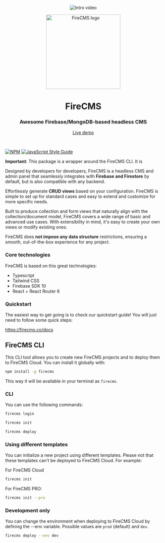 <p align="center">
    <img src="https://firecms.co/img/dark_mode.webp" alt="Intro video" style="max-width: 100%;"/>
</p>

<p align="center">
  <a href="https://firecms.co">
    <img src="https://firecms.co/img/logo_small.png" width="240px" alt="FireCMS logo" />
  </a>
</p>

<h1 align="center">FireCMS</h1>
<h3 align="center">Awesome Firebase/MongoDB-based headless CMS</h3>
<p align="center"><a href="https://demo.firecms.co">Live demo</a></p>

<br />


[![NPM](https://img.shields.io/npm/v/firecms.svg)](https://www.npmjs.com/package/firecms) [![JavaScript Style Guide](https://img.shields.io/badge/code_style-standard-brightgreen.svg)](https://standardjs.com)

**Important**: This package is a wrapper around the FireCMS CLI. It is

Designed by developers for developers, FireCMS is a headless CMS and admin panel
that seamlessly integrates with **Firebase and Firestore** by default, but is
also compatible with any backend.

Effortlessly generate **CRUD views** based on your configuration. FireCMS is
simple to set up for standard cases and easy to extend and customize for more specific
needs.

Built to produce collection and form views that naturally align with the
collection/document model, FireCMS covers a wide range of basic and advanced use
cases. With extensibility in mind, it's easy to create your own views or modify
existing ones.

FireCMS does **not impose any data structure** restrictions, ensuring a smooth,
out-of-the-box experience for any project.

### Core technologies

FireCMS is based on this great technologies:

- Typescript
- Tailwind CSS
- Firebase SDK 10
- React + React Router 6

### Quickstart

The easiest way to get going is to check our quickstart guide! You will just
need to follow some quick steps:

https://firecms.co/docs

## FireCMS CLI

This CLI tool allows you to create new FireCMS projects and to deploy them to FireCMS Cloud. You can install
it globally with:

```bash
npm install -g firecms
```

This way it will be available in your terminal as `firecms`.

### CLI

You can use the following commands:

```bash
firecms login
```

```bash
firecms init
```

```bash
firecms deploy
```

### Using different templates

You can initialize a new project using different templates. Please not that these templates can't
be deployed to FireCMS Cloud. For example:

For FireCMS Cloud

```bash
firecms init
```

For FireCMS PRO:

```bash
firecms init --pro
```


### Development only

You can change the environment when deploying to FireCMS Cloud by defining the --env variable.
Possible values are `prod` (default) and `dev`.

```bash
firecms deploy --env dev
```

